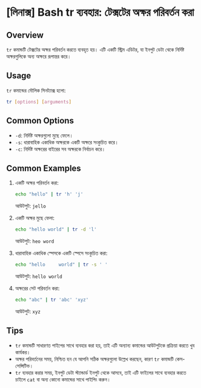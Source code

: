 # [লিনাক্স] Bash tr ব্যবহার: টেক্সটের অক্ষর পরিবর্তন করা

## Overview
`tr` কমান্ডটি টেক্সটের অক্ষর পরিবর্তন করতে ব্যবহৃত হয়। এটি একটি স্ট্রিম এডিটর, যা ইনপুট ডেটা থেকে নির্দিষ্ট অক্ষরগুলিকে অন্য অক্ষরে রূপান্তর করে।

## Usage
`tr` কমান্ডের মৌলিক সিনট্যাক্স হলো:

```bash
tr [options] [arguments]
```

## Common Options
- `-d`: নির্দিষ্ট অক্ষরগুলো মুছে ফেলে।
- `-s`: ধারাবাহিক একাধিক অক্ষরকে একটি অক্ষরে সংকুচিত করে।
- `-c`: নির্দিষ্ট অক্ষরের বাইরের সব অক্ষরকে নির্বাচন করে।

## Common Examples
1. একটি অক্ষর পরিবর্তন করা:
   ```bash
   echo "hello" | tr 'h' 'j'
   ```
   আউটপুট: `jello`

2. একটি অক্ষর মুছে ফেলা:
   ```bash
   echo "hello world" | tr -d 'l'
   ```
   আউটপুট: `heo word`

3. ধারাবাহিক একাধিক স্পেসকে একটি স্পেসে সংকুচিত করা:
   ```bash
   echo "hello     world" | tr -s ' '
   ```
   আউটপুট: `hello world`

4. অক্ষরের সেট পরিবর্তন করা:
   ```bash
   echo "abc" | tr 'abc' 'xyz'
   ```
   আউটপুট: `xyz`

## Tips
- `tr` কমান্ডটি সাধারণত পাইপের সাথে ব্যবহার করা হয়, তাই এটি অন্যান্য কমান্ডের আউটপুটকে প্রক্রিয়া করতে খুব কার্যকর।
- অক্ষর পরিবর্তনের সময়, নিশ্চিত হন যে আপনি সঠিক অক্ষরগুলো উল্লেখ করছেন, কারণ `tr` কমান্ডটি কেস-সেন্সিটিভ।
- `tr` ব্যবহার করার সময়, ইনপুট ডেটা স্ট্যান্ডার্ড ইনপুট থেকে আসবে, তাই এটি ফাইলের সাথে ব্যবহার করতে চাইলে `cat` বা অন্য কোনো কমান্ডের সাথে পাইপিং করুন।